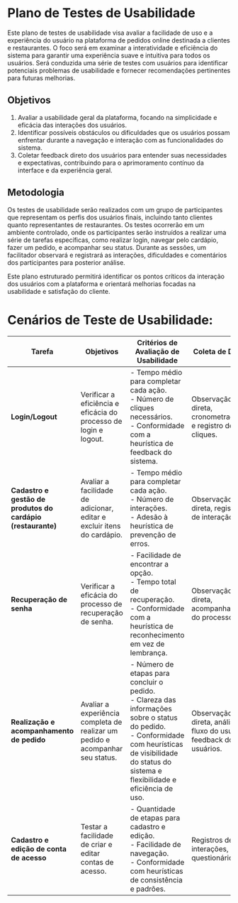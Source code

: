 # Plano de Testes de Usabilidade

Este plano de testes de usabilidade visa avaliar a facilidade de uso e a experiência do usuário na plataforma de pedidos online destinada a clientes e restaurantes. O foco será em examinar a interatividade e eficiência do sistema para garantir uma experiência suave e intuitiva para todos os usuários. Será conduzida uma série de testes com usuários para identificar potenciais problemas de usabilidade e fornecer recomendações pertinentes para futuras melhorias.

## Objetivos

1. Avaliar a usabilidade geral da plataforma, focando na simplicidade e eficácia das interações dos usuários.
2. Identificar possíveis obstáculos ou dificuldades que os usuários possam enfrentar durante a navegação e interação com as funcionalidades do sistema.
3. Coletar feedback direto dos usuários para entender suas necessidades e expectativas, contribuindo para o aprimoramento contínuo da interface e da experiência geral.

## Metodologia
Os testes de usabilidade serão realizados com um grupo de participantes que representam os perfis dos usuários finais, incluindo tanto clientes quanto representantes de restaurantes. Os testes ocorrerão em um ambiente controlado, onde os participantes serão instruídos a realizar uma série de tarefas específicas, como realizar login, navegar pelo cardápio, fazer um pedido, e acompanhar seu status. Durante as sessões, um facilitador observará e registrará as interações, dificuldades e comentários dos participantes para posterior análise.

Este plano estruturado permitirá identificar os pontos críticos da interação dos usuários com a plataforma e orientará melhorias focadas na usabilidade e satisfação do cliente.

# Cenários de Teste de Usabilidade:

| Tarefa | Objetivos | Critérios de Avaliação de Usabilidade | Coleta de Dados | Análise dos Resultados | Recomendações |
|--------|-----------|--------------------------------------|-----------------|------------------------|---------------|
| **Login/Logout** | Verificar a eficiência e eficácia do processo de login e logout. | - Tempo médio para completar cada ação.<br>- Número de cliques necessários.<br>- Conformidade com a heurística de feedback do sistema. | Observação direta, cronometragem, e registro de cliques. | Identificar demoras, erros de entrada, ou confusões sobre o estado do login. | Melhorar feedback visual durante o processo e simplificar o formulário de login. |
| **Cadastro e gestão de produtos do cardápio (restaurante)** | Avaliar a facilidade de adicionar, editar e excluir itens do cardápio. | - Tempo médio para completar cada ação.<br>- Número de interações.<br>- Adesão à heurística de prevenção de erros. | Observação direta, registros de interação. | Verificar se os usuários conseguem realizar as tarefas sem assistência e identificar pontos de erro. | Simplificar interface de gerenciamento e adicionar confirmações de exclusão. |
| **Recuperação de senha** | Verificar a eficácia do processo de recuperação de senha. | - Facilidade de encontrar a opção.<br>- Tempo total de recuperação.<br>- Conformidade com a heurística de reconhecimento em vez de lembrança. | Observação direta, acompanhamento do processo. | Analisar se o processo é intuitivo e quais os obstáculos encontrados. | Melhorar instruções e visibilidade da opção de recuperação de senha. |
| **Realização e acompanhamento de pedido** | Avaliar a experiência completa de realizar um pedido e acompanhar seu status. | - Número de etapas para concluir o pedido.<br>- Clareza das informações sobre o status do pedido.<br>- Conformidade com heurísticas de visibilidade do status do sistema e flexibilidade e eficiência de uso. | Observação direta, análise de fluxo do usuário, feedback dos usuários. | Determinar se o usuário compreende cada etapa do processo e o estado do pedido. | Otimizar etapas do pedido, melhorar feedback sobre o status, e oferecer personalizações de interface. |
| **Cadastro e edição de conta de acesso** | Testar a facilidade de criar e editar contas de acesso. | - Quantidade de etapas para cadastro e edição.<br>- Facilidade de navegação.<br>- Conformidade com heurísticas de consistência e padrões. | Registros de interações, questionários. | Avaliar a intuitividade do processo e identificar inconsistências. | Simplificar o processo de cadastro, usar linguagem clara, e manter consistência visual. |
